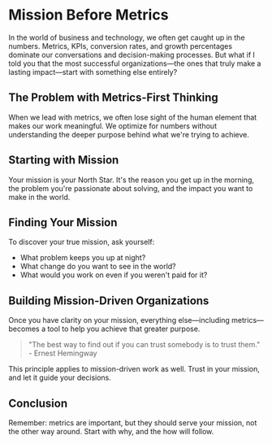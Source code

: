 
# Mission Before Metrics

In the world of business and technology, we often get caught up in the numbers. Metrics, KPIs, conversion rates, and growth percentages dominate our conversations and decision-making processes. But what if I told you that the most successful organizations—the ones that truly make a lasting impact—start with something else entirely?

## The Problem with Metrics-First Thinking

When we lead with metrics, we often lose sight of the human element that makes our work meaningful. We optimize for numbers without understanding the deeper purpose behind what we're trying to achieve.

## Starting with Mission

Your mission is your North Star. It's the reason you get up in the morning, the problem you're passionate about solving, and the impact you want to make in the world.

## Finding Your Mission

To discover your true mission, ask yourself:

- What problem keeps you up at night?
- What change do you want to see in the world?
- What would you work on even if you weren't paid for it?

## Building Mission-Driven Organizations

Once you have clarity on your mission, everything else—including metrics—becomes a tool to help you achieve that greater purpose.

> "The best way to find out if you can trust somebody is to trust them." - Ernest Hemingway

This principle applies to mission-driven work as well. Trust in your mission, and let it guide your decisions.

## Conclusion

Remember: metrics are important, but they should serve your mission, not the other way around. Start with why, and the how will follow.

